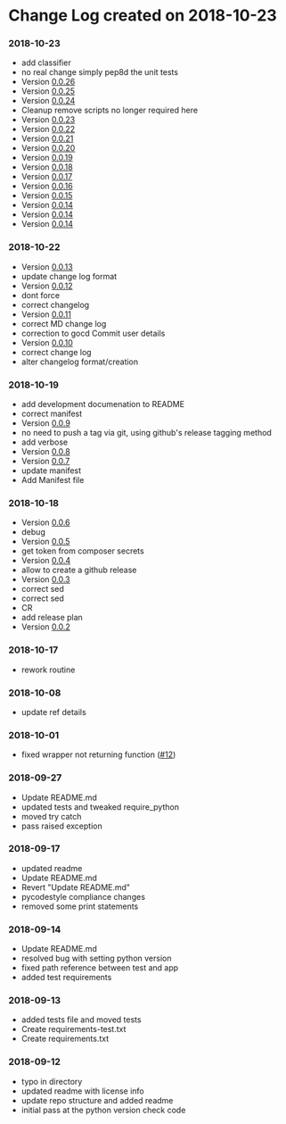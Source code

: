# Change Log created on 2018-10-23

### 2018-10-23
  * add classifier
  * no real change simply pep8d the unit tests
  * Version [0.0.26](../../releases/tag/0.0.26)
  * Version [0.0.25](../../releases/tag/0.0.25)
  * Version [0.0.24](../../releases/tag/0.0.24)
  * Cleanup remove scripts no longer required here
  * Version [0.0.23](../../releases/tag/0.0.23)
  * Version [0.0.22](../../releases/tag/0.0.22)
  * Version [0.0.21](../../releases/tag/0.0.21)
  * Version [0.0.20](../../releases/tag/0.0.20)
  * Version [0.0.19](../../releases/tag/0.0.19)
  * Version [0.0.18](../../releases/tag/0.0.18)
  * Version [0.0.17](../../releases/tag/0.0.17)
  * Version [0.0.16](../../releases/tag/0.0.16)
  * Version [0.0.15](../../releases/tag/0.0.15)
  * Version [0.0.14](../../releases/tag/0.0.14)
  * Version [0.0.14](../../releases/tag/0.0.14)
  * Version [0.0.14](../../releases/tag/0.0.14)

### 2018-10-22
  * Version [0.0.13](../../releases/tag/0.0.13)
  * update change log format
  * Version [0.0.12](../../releases/tag/0.0.12)
  * dont force
  * correct changelog
  * Version [0.0.11](../../releases/tag/0.0.11)
  * correct MD change log
  * correction to gocd Commit user details
  * Version [0.0.10](../../releases/tag/0.0.10)
  * correct change log
  * alter changelog format/creation

### 2018-10-19
  * add development documenation to README
  * correct manifest
  * Version [0.0.9](../../releases/tag/0.0.9)
  * no need to push a tag via git, using github's release tagging method
  * add verbose
  * Version [0.0.8](../../releases/tag/0.0.8)
  * Version [0.0.7](../../releases/tag/0.0.7)
  * update manifest
  * Add Manifest file

### 2018-10-18
  * Version [0.0.6](../../releases/tag/0.0.6)
  * debug
  * Version [0.0.5](../../releases/tag/0.0.5)
  * get token from composer secrets
  * Version [0.0.4](../../releases/tag/0.0.4)
  * allow to create a github release
  * Version [0.0.3](../../releases/tag/0.0.3)
  * correct sed
  * correct sed
  * CR
  * add release plan
  * Version [0.0.2](../../releases/tag/0.0.2)

### 2018-10-17
  * rework routine

### 2018-10-08
  * update ref details

### 2018-10-01
  * fixed wrapper not returning function ([#12](../../pull/12))

### 2018-09-27
  * Update README.md
  * updated tests and tweaked require_python
  * moved try catch
  * pass raised exception

### 2018-09-17
  * updated readme
  * Update README.md
  * Revert "Update README.md"
  * pycodestyle compliance changes
  * removed some print statements

### 2018-09-14
  * Update README.md
  * resolved bug with setting python version
  * fixed path reference between test and app
  * added test requirements

### 2018-09-13
  * added tests file and moved tests
  * Create requirements-test.txt
  * Create requirements.txt

### 2018-09-12
  * typo in directory
  * updated readme with license info
  * update repo structure and added readme
  * initial pass at the python version check code
